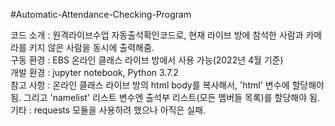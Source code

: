 #Automatic-Attendance-Checking-Program

코드
     소개 : 원격라이브수업 자동출석확인코드로, 현재 라이브 방에 참석한 사람과 카메라를 키지 않은 사람을 동시에 출력해줌.<br>
구동 환경 : EBS 온라인 클래스 라이브 방에서 사용 가능(2022년 4월 기준)<br>
개발 환경 : jupyter notebook, Python 3.7.2 <br>
참고 사항 : 온라인 클래스 라이브 방의 html body를 복사해서, 'html' 변수에 할당해야됨. 그리고 'namelist' 리스트 변수엔 출석부 리스트(모든 멤버들 목록)를 할당해야 됨.<br>
     기타 : requests 모듈을 사용하려 했으나 아직은 실패.
